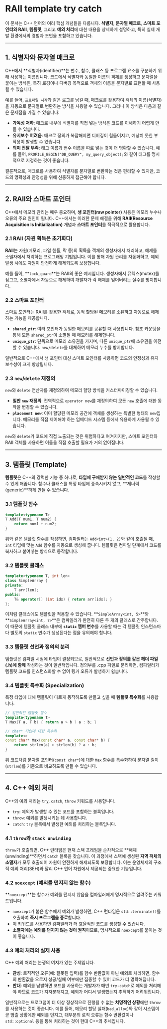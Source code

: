 # RAII template try catch 

이 문서는 C++ 언어의 여러 핵심 개념들을 다룹니다. **식별자**, **문자열 매크로**, **스마트 포인터와 RAII**, **템플릿**, 그리고 **예외 처리**에 대한 내용을 상세하게 설명하고, 특히 실제 개발 환경에서의 경험과 조언을 포함하고 있습니다.

-----

## 1\. 식별자와 문자열 매크로

C++에서 \*\*식별자(identifier)\*\*는 변수, 함수, 클래스 등 프로그램 요소를 구분하기 위해 사용하는 이름입니다. 코드에서 식별자와 동일한 이름의 객체를 생성하고 문자열을 붙이는 방식은, 특히 로깅이나 디버깅 목적으로 객체의 이름을 문자열로 표현할 때 사용될 수 있습니다.

예를 들어, `프로파일 시작`과 같은 로그를 남길 때, 매크로를 활용하여 객체의 이름(식별자)을 자동으로 문자열로 변환하는 방식을 사용할 수 있습니다. 그러나 이 방식은 다음과 같은 문제점을 가질 수 있습니다:

  * **가독성 저하**: 매크로 내부에 식별자를 직접 넣는 방식은 코드를 이해하기 어렵게 만들 수 있습니다.
  * **유지보수 어려움**: 매크로 정의가 복잡해지면 디버깅이 힘들어지고, 예상치 못한 부작용이 발생할 수 있습니다.
  * **의미 전달 부족**: 태그 이름과 변수 이름을 따로 넣는 것이 더 명확할 수 있습니다. 예를 들어, `PROFILE_BEGIN("DB_QUERY", my_query_object);`와 같이 태그를 명시적으로 지정하는 것이 좋습니다.

결론적으로, 매크로를 사용하여 식별자를 문자열로 변환하는 것은 편리할 수 있지만, 코드의 명확성과 안정성을 위해 신중하게 접근해야 합니다.

-----

## 2\. RAII와 스마트 포인터

C++에서 메모리 관리는 매우 중요하며, **생 포인터(raw pointer)** 사용은 메모리 누수나 오류의 주요 원인이 됩니다. C++에서는 이러한 문제 해결을 위해 **RAII(Resource Acquisition Is Initialization)** 개념과 **스마트 포인터**를 적극적으로 활용합니다.

### 2.1 RAII (자원 획득은 초기화다)

**RAII**는 자원(메모리, 파일 핸들, 락 등)의 획득을 객체의 생성자에서 처리하고, 해제를 소멸자에서 처리하는 프로그래밍 기법입니다. 이를 통해 자원 관리를 자동화하고, 예외 발생 시에도 자원이 안전하게 해제되도록 보장합니다.

예를 들어, \*\*`lock_guard`\*\*는 RAII의 좋은 예시입니다. 생성자에서 뮤텍스(mutex)를 잠그고, 소멸자에서 자동으로 해제하여 개발자가 락 해제를 잊어버리는 실수를 방지합니다.

### 2.2 스마트 포인터

스마트 포인터는 RAII를 활용한 객체로, 동적 할당된 메모리를 소유하고 자동으로 해제하는 기능을 제공합니다.

  * **`shared_ptr`**: 여러 포인터가 동일한 메모리를 공유할 때 사용합니다. 참조 카운팅을 통해 모든 `shared_ptr`이 소멸될 때 메모리를 해제합니다.
  * **`unique_ptr`**: 단독으로 메모리 소유권을 가지며, 다른 `unique_ptr`에 소유권을 이전할 수 있습니다. `new/delete`를 대체하여 메모리 누수를 방지합니다.

일반적으로 C++에서 생 포인터 대신 스마트 포인터를 사용하면 코드의 안정성과 유지보수성이 크게 향상됩니다.

### 2.3 `new`/`delete` 재정의

`new`와 `delete` 연산자를 재정의하여 메모리 할당 방식을 커스터마이징할 수 있습니다.

  * **일반 `new` 재정의**: 전역적으로 `operator new`를 재정의하여 모든 `new` 호출에 대한 동작을 변경할 수 있습니다.
  * **`placement new`**: 이미 할당된 메모리 공간에 객체를 생성하는 특별한 형태의 `new`입니다. 메모리를 직접 제어해야 하는 임베디드 시스템 등에서 유용하게 사용될 수 있습니다.

`new`와 `delete`가 코드에 직접 노출되는 것은 위험하다고 여겨지지만, 스마트 포인터와 RAII 객체를 사용하면 이들을 직접 호출할 필요가 거의 없어집니다.

-----

## 3\. 템플릿 (Template)

**템플릿**은 C++의 강력한 기능 중 하나로, **타입에 구애받지 않는 일반적인 코드**를 작성할 수 있게 해줍니다. 함수나 클래스를 특정 타입에 종속시키지 않고, \*\*제너릭(generic)\*\*하게 만들 수 있습니다.

### 3.1 템플릿 함수

```cpp
template<typename T>
T Add(T num1, T num2) {
    return num1 + num2;
}
```

위와 같은 템플릿 함수를 작성하면, 컴파일러는 `Add<int>(1, 2)`와 같이 호출될 때, `int` 타입에 맞는 `Add` 함수를 자동으로 생성해 줍니다. 템플릿은 컴파일 단계에서 코드를 복사하고 붙여넣는 방식으로 동작합니다.

### 3.2 템플릿 클래스

```cpp
template<typename T, int len>
class SimpleArray {
private:
    T arr[len];
public:
    T& operator[] (int idx) { return arr[idx]; }
};
```

이처럼 클래스에도 템플릿을 적용할 수 있습니다. \*\*`SimpleArray<int, 5>`\*\*와 \*\*`SimpleArray<int, 7>`\*\*은 컴파일러가 완전히 다른 두 개의 클래스로 간주합니다. 이 때문에 템플릿 클래스 내부에 **`static` 멤버 변수**를 사용할 때는 각 템플릿 인스턴스마다 별도의 `static` 변수가 생성된다는 점을 유의해야 합니다.

### 3.3 템플릿 선언과 정의의 분리

템플릿은 컴파일 시점에 타입이 결정되므로, 일반적으로 **선언과 정의를 같은 헤더 파일(.h)에 함께** 작성하는 것이 일반적입니다. 정의부를 .cpp 파일로 분리하면, 컴파일러가 템플릿 코드를 인스턴스화할 수 없어 링커 오류가 발생하기 쉽습니다.

### 3.4 템플릿 특수화 (Specialization)

특정 타입에 대해 템플릿이 다르게 동작하도록 만들고 싶을 때 **템플릿 특수화**를 사용합니다.

```cpp
// 일반적인 템플릿 함수
template<typename T>
T Max(T a, T b) { return a > b ? a : b; }

// char* 타입에 대한 특수화
template<>
const char* Max(const char* a, const char* b) {
    return strlen(a) > strlen(b) ? a : b;
}
```

위 코드처럼 문자열 포인터(`const char*`)에 대한 `Max` 함수를 특수화하여 문자열 길이(`strlen`)를 기준으로 비교하도록 만들 수 있습니다.

-----

## 4\. C++ 예외 처리

C++의 예외 처리는 `try`, `catch`, `throw` 키워드를 사용합니다.

  * `try`: 예외가 발생할 수 있는 코드를 포함하는 블록입니다.
  * `throw`: 예외를 발생시키는 데 사용합니다.
  * `catch`: `try` 블록에서 발생한 예외를 처리하는 블록입니다.

### 4.1 `throw`와 `stack unwinding`

`throw`가 호출되면, C++ 런타임은 현재 스택 프레임을 순차적으로 \*\*해체(unwinding)\*\*하면서 `catch` 블록을 찾습니다. 이 과정에서 스택에 생성된 **지역 객체의 소멸자**가 모두 호출되어 자원이 안전하게 해제되도록 보장합니다. 이는 운영체제의 구조적 예외 처리(SEH)와 달리 C++ 언어 차원에서 제공되는 중요한 기능입니다.

### 4.2 `noexcept` (예외를 던지지 않는 함수)

\*\*`noexcept`\*\*는 함수가 예외를 던지지 않음을 컴파일러에게 명시적으로 알려주는 키워드입니다.

  * `noexcept`가 붙은 함수에서 예외가 발생하면, C++ 런타임은 `std::terminate()`를 호출하여 **즉시 프로그램을 종료**합니다.
  * 이 키워드를 사용하면 컴파일러가 더 효율적인 코드를 생성할 수 있습니다.
  * **소멸자에는 예외를 던지지 않는 것이 원칙**이므로, 명시적으로 `noexcept`를 붙이는 것이 좋습니다.

### 4.3 예외 처리의 실제 사용

C++ 예외 처리는 논쟁의 여지가 있는 주제입니다.

  * **찬성**: 로직적인 오류(예: 잘못된 입력)를 함수 반환값이 아닌 예외로 처리하면, 함수의 반환값을 오로지 성공/실패 여부에만 집중할 수 있어 코드가 더 명확해집니다.
  * **반대**: 예외를 남발하면 코드를 사용하는 개발자가 매번 `try-catch`로 예외를 처리해야 하므로 코드가 지저분해지고, 예외가 어디서 발생했는지 추적하기 어려워집니다.

일반적으로는 프로그램이 더 이상 정상적으로 진행될 수 없는 **치명적인 상황**에만 `throw`를 사용하는 것이 좋습니다. 예를 들어, 메모리 할당 실패(`bad_alloc`)와 같이 시스템이 곧 멈출 상황에만 예외를 던지고, 대부분의 로직 오류는 함수 반환값이나 `std::optional` 등을 통해 처리하는 것이 현대 C++의 추세입니다.
